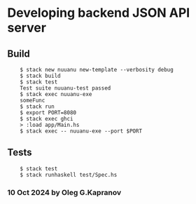 # Developing backend JSON API server

Build
------

        $ stack new nuuanu new-template --verbosity debug
        $ stack build
        $ stack test
        Test suite nuuanu-test passed
        $ stack exec nuuanu-exe
        someFunc
        $ stack run
        $ export PORT=8080
        $ stack exec ghci
        > :load app/Main.hs
        $ stack exec -- nuuanu-exe --port $PORT

Tests
------

        $ stack test
        $ stack runhaskell test/Spec.hs

### 10 Oct 2024 by Oleg G.Kapranov
